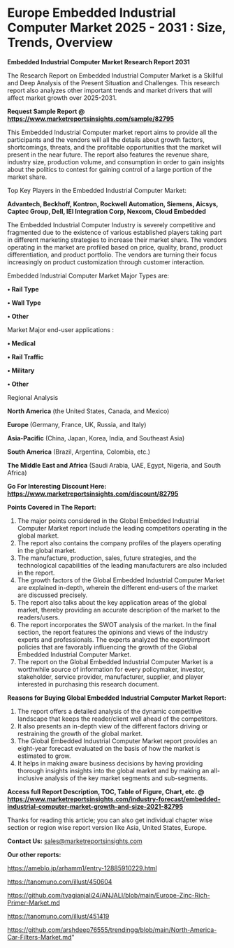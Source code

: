  # Europe Embedded Industrial Computer Market 2025 - 2031 : Size, Trends, Overview

<strong>Embedded Industrial Computer Market Research Report 2031</strong>

The Research Report on Embedded Industrial Computer Market is a Skillful and Deep Analysis of the Present Situation and Challenges. This research report also analyzes other important trends and market drivers that will affect market growth over 2025-2031.

<strong>Request Sample Report @ <a href=https://www.marketreportsinsights.com/sample/82795>https://www.marketreportsinsights.com/sample/82795</a></strong>

This Embedded Industrial Computer market report aims to provide all the participants and the vendors will all the details about growth factors, shortcomings, threats, and the profitable opportunities that the market will present in the near future. The report also features the revenue share, industry size, production volume, and consumption in order to gain insights about the politics to contest for gaining control of a large portion of the market share.

Top Key Players in the Embedded Industrial Computer Market:

<strong>Advantech, Beckhoff, Kontron, Rockwell Automation, Siemens, Aicsys, Captec Group, Dell, IEI Integration Corp, Nexcom, Cloud Embedded</strong>

The Embedded Industrial Computer Industry is severely competitive and fragmented due to the existence of various established players taking part in different marketing strategies to increase their market share. The vendors operating in the market are profiled based on price, quality, brand, product differentiation, and product portfolio. The vendors are turning their focus increasingly on product customization through customer interaction.

Embedded Industrial Computer Market Major Types are:

<strong>• Rail Type

• Wall Type

• Other</strong>

Market Major end-user applications :

<strong>• Medical

• Rail Traffic

• Military

• Other</strong>

Regional Analysis

</u><strong><b>North America</b></strong> (the United States, Canada, and Mexico)

<strong><b>Europe </b></strong>(Germany, France, UK, Russia, and Italy)

<strong><b>Asia-Pacific</b></strong> (China, Japan, Korea, India, and Southeast Asia)

<strong><b>South America</b></strong> (Brazil, Argentina, Colombia, etc.)

<strong><b>The Middle East and Africa</b></strong> (Saudi Arabia, UAE, Egypt, Nigeria, and South Africa)

<strong>Go For Interesting Discount Here: <a href=https://www.marketreportsinsights.com/discount/82795>https://www.marketreportsinsights.com/discount/82795</a></strong>

<strong>Points Covered in The Report:</strong>
<ol>
  <li>The major points considered in the Global Embedded Industrial Computer Market report include the leading competitors operating in the global market.</li>
  <li>The report also contains the company profiles of the players operating in the global market.</li>
  <li>The manufacture, production, sales, future strategies, and the technological capabilities of the leading manufacturers are also included in the report.</li>
  <li>The growth factors of the Global Embedded Industrial Computer Market are explained in-depth, wherein the different end-users of the market are discussed precisely.</li>
  <li>The report also talks about the key application areas of the global market, thereby providing an accurate description of the market to the readers/users.</li>
  <li>The report incorporates the SWOT analysis of the market. In the final section, the report features the opinions and views of the industry experts and professionals. The experts analyzed the export/import policies that are favorably influencing the growth of the Global Embedded Industrial Computer Market.</li>
  <li>The report on the Global Embedded Industrial Computer Market is a worthwhile source of information for every policymaker, investor, stakeholder, service provider, manufacturer, supplier, and player interested in purchasing this research document.</li>
</ol>
<strong>Reasons for Buying Global Embedded Industrial Computer Market Report:</strong>

<ol>
  <li>The report offers a detailed analysis of the dynamic competitive landscape that keeps the reader/client well ahead of the competitors.</li>
  <li>It also presents an in-depth view of the different factors driving or restraining the growth of the global market.</li>
  <li>The Global Embedded Industrial Computer Market report provides an eight-year forecast evaluated on the basis of how the market is estimated to grow.</li>
  <li>It helps in making aware business decisions by having providing thorough insights insights into the global market and by making an all-inclusive analysis of the key market segments and sub-segments.</li>
</ol>
<strong>Access full Report Description, TOC, Table of Figure, Chart, etc. @ <a href=https://www.marketreportsinsights.com/industry-forecast/embedded-industrial-computer-market-growth-and-size-2021-82795>https://www.marketreportsinsights.com/industry-forecast/embedded-industrial-computer-market-growth-and-size-2021-82795</a></strong>


Thanks for reading this article; you can also get individual chapter wise section or region wise report version like Asia, United States, Europe.

<strong>Contact Us:</strong>
sales@marketreportsinsights.com

<strong>Our other reports:</strong>

<a href=https://ameblo.jp/arhamm1/entry-12885910229.html>https://ameblo.jp/arhamm1/entry-12885910229.html</a>

<a href=https://tanomuno.com/illust/450604>https://tanomuno.com/illust/450604</a>

<a href=https://github.com/tyagianjali24/ANJALI/blob/main/Europe-Zinc-Rich-Primer-Market.md>https://github.com/tyagianjali24/ANJALI/blob/main/Europe-Zinc-Rich-Primer-Market.md</a>

<a href=https://tanomuno.com/illust/451419>https://tanomuno.com/illust/451419</a>

<a href=https://github.com/arshdeep76555/trendingg/blob/main/North-America-Car-Filters-Market.md>https://github.com/arshdeep76555/trendingg/blob/main/North-America-Car-Filters-Market.md</a>"
